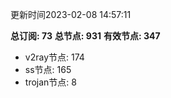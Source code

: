 更新时间2023-02-08 14:57:11

**总订阅: 73**
**总节点: 931**
**有效节点: 347**
- v2ray节点: 174
- ss节点: 165
- trojan节点: 8
